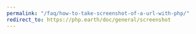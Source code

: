```yaml
---
permalink: "/faq/how-to-take-screenshot-of-a-url-with-php/"
redirect_to: https://php.earth/doc/general/screenshot
---
```

